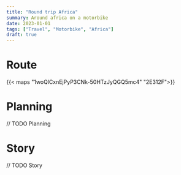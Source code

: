 ```yaml
---
title: "Round trip Africa"
summary: Around africa on a motorbike
date: 2023-01-01
tags: ["Travel", "Motorbike", "Africa"]
draft: true
---
```


# Route

{{< maps "1woQlCxnEjPyP3CNk-50HTzJyQGQ5mc4" "2E312F">}}

# Planning

// TODO Planning

# Story

// TODO Story

